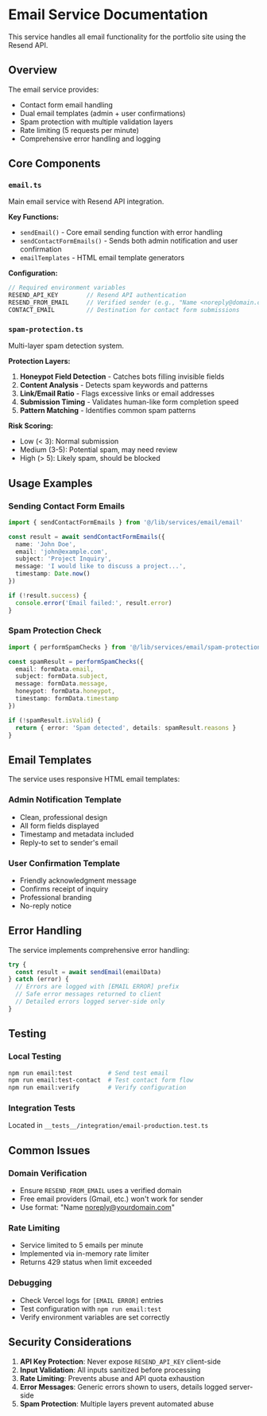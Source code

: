 # Email Service Documentation

This service handles all email functionality for the portfolio site using the Resend API.

## Overview

The email service provides:
- Contact form email handling
- Dual email templates (admin + user confirmations)
- Spam protection with multiple validation layers
- Rate limiting (5 requests per minute)
- Comprehensive error handling and logging

## Core Components

### `email.ts`
Main email service with Resend API integration.

**Key Functions:**
- `sendEmail()` - Core email sending function with error handling
- `sendContactFormEmails()` - Sends both admin notification and user confirmation
- `emailTemplates` - HTML email template generators

**Configuration:**
```typescript
// Required environment variables
RESEND_API_KEY        // Resend API authentication
RESEND_FROM_EMAIL     // Verified sender (e.g., "Name <noreply@domain.com>")
CONTACT_EMAIL         // Destination for contact form submissions
```

### `spam-protection.ts`
Multi-layer spam detection system.

**Protection Layers:**
1. **Honeypot Field Detection** - Catches bots filling invisible fields
2. **Content Analysis** - Detects spam keywords and patterns
3. **Link/Email Ratio** - Flags excessive links or email addresses
4. **Submission Timing** - Validates human-like form completion speed
5. **Pattern Matching** - Identifies common spam patterns

**Risk Scoring:**
- Low (< 3): Normal submission
- Medium (3-5): Potential spam, may need review
- High (> 5): Likely spam, should be blocked

## Usage Examples

### Sending Contact Form Emails
```typescript
import { sendContactFormEmails } from '@/lib/services/email/email'

const result = await sendContactFormEmails({
  name: 'John Doe',
  email: 'john@example.com',
  subject: 'Project Inquiry',
  message: 'I would like to discuss a project...',
  timestamp: Date.now()
})

if (!result.success) {
  console.error('Email failed:', result.error)
}
```

### Spam Protection Check
```typescript
import { performSpamChecks } from '@/lib/services/email/spam-protection'

const spamResult = performSpamChecks({
  email: formData.email,
  subject: formData.subject,
  message: formData.message,
  honeypot: formData.honeypot,
  timestamp: formData.timestamp
})

if (!spamResult.isValid) {
  return { error: 'Spam detected', details: spamResult.reasons }
}
```

## Email Templates

The service uses responsive HTML email templates:

### Admin Notification Template
- Clean, professional design
- All form fields displayed
- Timestamp and metadata included
- Reply-to set to sender's email

### User Confirmation Template
- Friendly acknowledgment message
- Confirms receipt of inquiry
- Professional branding
- No-reply notice

## Error Handling

The service implements comprehensive error handling:

```typescript
try {
  const result = await sendEmail(emailData)
} catch (error) {
  // Errors are logged with [EMAIL ERROR] prefix
  // Safe error messages returned to client
  // Detailed errors logged server-side only
}
```

## Testing

### Local Testing
```bash
npm run email:test          # Send test email
npm run email:test-contact  # Test contact form flow
npm run email:verify        # Verify configuration
```

### Integration Tests
Located in `__tests__/integration/email-production.test.ts`

## Common Issues

### Domain Verification
- Ensure `RESEND_FROM_EMAIL` uses a verified domain
- Free email providers (Gmail, etc.) won't work for sender
- Use format: "Name <noreply@yourdomain.com>"

### Rate Limiting
- Service limited to 5 emails per minute
- Implemented via in-memory rate limiter
- Returns 429 status when limit exceeded

### Debugging
- Check Vercel logs for `[EMAIL ERROR]` entries
- Test configuration with `npm run email:test`
- Verify environment variables are set correctly

## Security Considerations

1. **API Key Protection**: Never expose `RESEND_API_KEY` client-side
2. **Input Validation**: All inputs sanitized before processing
3. **Rate Limiting**: Prevents abuse and API quota exhaustion
4. **Error Messages**: Generic errors shown to users, details logged server-side
5. **Spam Protection**: Multiple layers prevent automated abuse